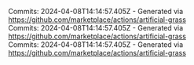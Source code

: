 Commits: 2024-04-08T14:14:57.405Z - Generated via https://github.com/marketplace/actions/artificial-grass
<br>
Commits: 2024-04-08T14:14:57.405Z - Generated via https://github.com/marketplace/actions/artificial-grass
<br>
Commits: 2024-04-08T14:14:57.405Z - Generated via https://github.com/marketplace/actions/artificial-grass
<br>

